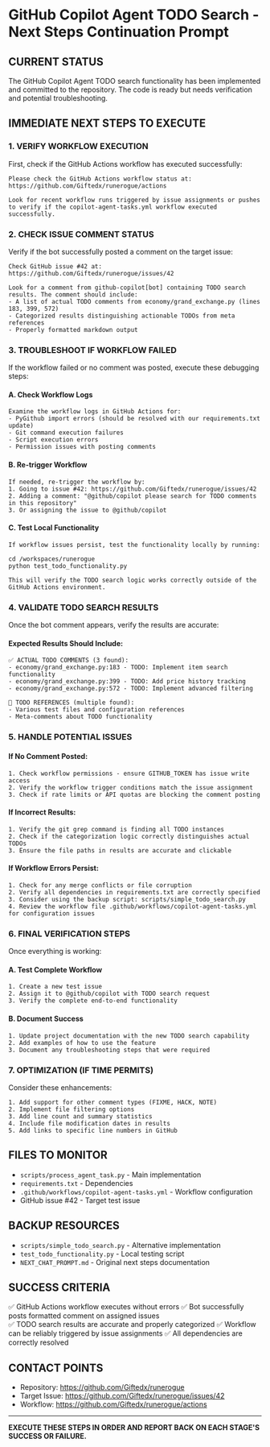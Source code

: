 # GitHub Copilot Agent TODO Search - Next Steps Continuation Prompt

## CURRENT STATUS
The GitHub Copilot Agent TODO search functionality has been implemented and committed to the repository. The code is ready but needs verification and potential troubleshooting.

## IMMEDIATE NEXT STEPS TO EXECUTE

### 1. VERIFY WORKFLOW EXECUTION
First, check if the GitHub Actions workflow has executed successfully:

```
Please check the GitHub Actions workflow status at:
https://github.com/Giftedx/runerogue/actions

Look for recent workflow runs triggered by issue assignments or pushes to verify if the copilot-agent-tasks.yml workflow executed successfully.
```

### 2. CHECK ISSUE COMMENT STATUS
Verify if the bot successfully posted a comment on the target issue:

```
Check GitHub issue #42 at:
https://github.com/Giftedx/runerogue/issues/42

Look for a comment from github-copilot[bot] containing TODO search results. The comment should include:
- A list of actual TODO comments from economy/grand_exchange.py (lines 183, 399, 572)
- Categorized results distinguishing actionable TODOs from meta references
- Properly formatted markdown output
```

### 3. TROUBLESHOOT IF WORKFLOW FAILED
If the workflow failed or no comment was posted, execute these debugging steps:

#### A. Check Workflow Logs
```
Examine the workflow logs in GitHub Actions for:
- PyGithub import errors (should be resolved with our requirements.txt update)
- Git command execution failures  
- Script execution errors
- Permission issues with posting comments
```

#### B. Re-trigger Workflow
```
If needed, re-trigger the workflow by:
1. Going to issue #42: https://github.com/Giftedx/runerogue/issues/42
2. Adding a comment: "@github/copilot please search for TODO comments in this repository"
3. Or assigning the issue to @github/copilot
```

#### C. Test Local Functionality
```
If workflow issues persist, test the functionality locally by running:

cd /workspaces/runerogue
python test_todo_functionality.py

This will verify the TODO search logic works correctly outside of the GitHub Actions environment.
```

### 4. VALIDATE TODO SEARCH RESULTS
Once the bot comment appears, verify the results are accurate:

#### Expected Results Should Include:
```
✅ ACTUAL TODO COMMENTS (3 found):
- economy/grand_exchange.py:183 - TODO: Implement item search functionality
- economy/grand_exchange.py:399 - TODO: Add price history tracking  
- economy/grand_exchange.py:572 - TODO: Implement advanced filtering

📝 TODO REFERENCES (multiple found):
- Various test files and configuration references
- Meta-comments about TODO functionality
```

### 5. HANDLE POTENTIAL ISSUES

#### If No Comment Posted:
```
1. Check workflow permissions - ensure GITHUB_TOKEN has issue write access
2. Verify the workflow trigger conditions match the issue assignment
3. Check if rate limits or API quotas are blocking the comment posting
```

#### If Incorrect Results:
```
1. Verify the git grep command is finding all TODO instances
2. Check if the categorization logic correctly distinguishes actual TODOs
3. Ensure the file paths in results are accurate and clickable
```

#### If Workflow Errors Persist:
```
1. Check for any merge conflicts or file corruption
2. Verify all dependencies in requirements.txt are correctly specified
3. Consider using the backup script: scripts/simple_todo_search.py
4. Review the workflow file .github/workflows/copilot-agent-tasks.yml for configuration issues
```

### 6. FINAL VERIFICATION STEPS
Once everything is working:

#### A. Test Complete Workflow
```
1. Create a new test issue
2. Assign it to @github/copilot with TODO search request
3. Verify the complete end-to-end functionality
```

#### B. Document Success
```
1. Update project documentation with the new TODO search capability
2. Add examples of how to use the feature
3. Document any troubleshooting steps that were required
```

### 7. OPTIMIZATION (IF TIME PERMITS)
Consider these enhancements:

```
1. Add support for other comment types (FIXME, HACK, NOTE)
2. Implement file filtering options
3. Add line count and summary statistics
4. Include file modification dates in results
5. Add links to specific line numbers in GitHub
```

## FILES TO MONITOR
- `scripts/process_agent_task.py` - Main implementation
- `requirements.txt` - Dependencies
- `.github/workflows/copilot-agent-tasks.yml` - Workflow configuration
- GitHub issue #42 - Target test issue

## BACKUP RESOURCES
- `scripts/simple_todo_search.py` - Alternative implementation
- `test_todo_functionality.py` - Local testing script
- `NEXT_CHAT_PROMPT.md` - Original next steps documentation

## SUCCESS CRITERIA
✅ GitHub Actions workflow executes without errors
✅ Bot successfully posts formatted comment on assigned issues  
✅ TODO search results are accurate and properly categorized
✅ Workflow can be reliably triggered by issue assignments
✅ All dependencies are correctly resolved

## CONTACT POINTS
- Repository: https://github.com/Giftedx/runerogue
- Target Issue: https://github.com/Giftedx/runerogue/issues/42
- Workflow: https://github.com/Giftedx/runerogue/actions

---

**EXECUTE THESE STEPS IN ORDER AND REPORT BACK ON EACH STAGE'S SUCCESS OR FAILURE.**
